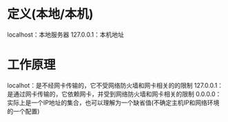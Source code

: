# 定义(本地/本机)
localhost：本地服务器
127.0.0.1：本机地址

# 工作原理
localhot：是不经网卡传输的，它不受网络防火墙和网卡相关的的限制
127.0.0.1：是通过网卡传输的，它依赖网卡，并受到网络防火墙和网卡相关的限制
0.0.0.0：实际上是一个IP地址的集合，也可以理解为一个缺省值(不确定主机IP和网络环境的一个配置)

